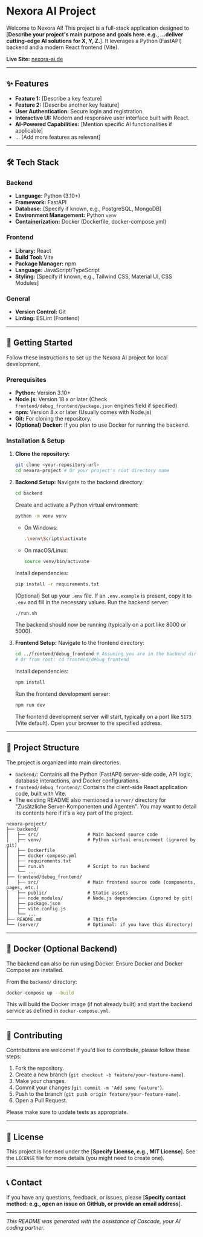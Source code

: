 # Nexora AI Project

<!-- Optional: Add a project logo or banner here -->
<!-- <p align="center">
  <img src="link_to_your_logo.png" alt="Nexora AI Logo" width="200"/>
</p> -->

Welcome to Nexora AI! This project is a full-stack application designed to [**Describe your project's main purpose and goals here. e.g., ...deliver cutting-edge AI solutions for X, Y, Z.**]. It leverages a Python (FastAPI) backend and a modern React frontend (Vite).

**Live Site:** [nexora-ai.de](https://nexora-ai.de)

---

## ✨ Features

*   **Feature 1:** [Describe a key feature]
*   **Feature 2:** [Describe another key feature]
*   **User Authentication:** Secure login and registration.
*   **Interactive UI:** Modern and responsive user interface built with React.
*   **AI-Powered Capabilities:** [Mention specific AI functionalities if applicable]
*   ... [Add more features as relevant]

<!-- Optional: Add a screenshot of your application -->
<!-- <p align="center">
  <img src="link_to_screenshot.png" alt="Nexora Application Screenshot" width="700"/>
</p> -->

---

## 🛠️ Tech Stack

### Backend
*   **Language:** Python (3.10+)
*   **Framework:** FastAPI
*   **Database:** [Specify if known, e.g., PostgreSQL, MongoDB]
*   **Environment Management:** Python `venv`
*   **Containerization:** Docker (Dockerfile, docker-compose.yml)

### Frontend
*   **Library:** React
*   **Build Tool:** Vite
*   **Package Manager:** npm
*   **Language:** JavaScript/TypeScript
*   **Styling:** [Specify if known, e.g., Tailwind CSS, Material UI, CSS Modules]

### General
*   **Version Control:** Git
*   **Linting:** ESLint (Frontend)

---

## 🚀 Getting Started

Follow these instructions to set up the Nexora AI project for local development.

### Prerequisites

*   **Python:** Version 3.10+
*   **Node.js:** Version 18.x or later (Check `frontend/debug_frontend/package.json` engines field if specified)
*   **npm:** Version 8.x or later (Usually comes with Node.js)
*   **Git:** For cloning the repository.
*   **(Optional) Docker:** If you plan to use Docker for running the backend.

### Installation & Setup

1.  **Clone the repository:**
    ```bash
    git clone <your-repository-url>
    cd nexora-project # Or your project's root directory name
    ```

2.  **Backend Setup:**
    Navigate to the backend directory:
    ```bash
    cd backend
    ```
    Create and activate a Python virtual environment:
    ```bash
    python -m venv venv
    ```
    *   On Windows:
        ```bash
        .\venv\Scripts\activate
        ```
    *   On macOS/Linux:
        ```bash
        source venv/bin/activate
        ```
    Install dependencies:
    ```bash
    pip install -r requirements.txt
    ```
    (Optional) Set up your `.env` file. If an `.env.example` is present, copy it to `.env` and fill in the necessary values.
    Run the backend server:
    ```bash
    ./run.sh
    ```
    The backend should now be running (typically on a port like 8000 or 5000).

3.  **Frontend Setup:**
    Navigate to the frontend directory:
    ```bash
    cd ../frontend/debug_frontend # Assuming you are in the backend directory
    # Or from root: cd frontend/debug_frontend
    ```
    Install dependencies:
    ```bash
    npm install
    ```
    Run the frontend development server:
    ```bash
    npm run dev
    ```
    The frontend development server will start, typically on a port like `5173` (Vite default). Open your browser to the specified address.

---

## 📁 Project Structure

The project is organized into main directories:

*   `backend/`: Contains all the Python (FastAPI) server-side code, API logic, database interactions, and Docker configurations.
*   `frontend/debug_frontend/`: Contains the client-side React application code, built with Vite.
*   The existing README also mentioned a `server/` directory for "Zusätzliche Server-Komponenten und Agenten". You may want to detail its contents here if it's a key part of the project.

```
nexora-project/
├── backend/
│   ├── src/                  # Main backend source code
│   ├── venv/                 # Python virtual environment (ignored by git)
│   ├── Dockerfile
│   ├── docker-compose.yml
│   ├── requirements.txt
│   ├── run.sh                # Script to run backend
│   └── ...
├── frontend/debug_frontend/
│   ├── src/                  # Main frontend source code (components, pages, etc.)
│   ├── public/               # Static assets
│   ├── node_modules/         # Node.js dependencies (ignored by git)
│   ├── package.json
│   ├── vite.config.js
│   └── ...
├── README.md                 # This file
└── (server/                  # Optional: if you have this directory)
```

---

## 🐳 Docker (Optional Backend)

The backend can also be run using Docker. Ensure Docker and Docker Compose are installed.

From the `backend/` directory:
```bash
docker-compose up --build
```
This will build the Docker image (if not already built) and start the backend service as defined in `docker-compose.yml`.

---

## 🤝 Contributing

Contributions are welcome! If you'd like to contribute, please follow these steps:

1.  Fork the repository.
2.  Create a new branch (`git checkout -b feature/your-feature-name`).
3.  Make your changes.
4.  Commit your changes (`git commit -m 'Add some feature'`).
5.  Push to the branch (`git push origin feature/your-feature-name`).
6.  Open a Pull Request.

Please make sure to update tests as appropriate.

---

## 📜 License

This project is licensed under the [**Specify License, e.g., MIT License**]. See the `LICENSE` file for more details (you might need to create one).

---

## 📞 Contact

If you have any questions, feedback, or issues, please [**Specify contact method: e.g., open an issue on GitHub, or provide an email address**].

---

*This README was generated with the assistance of Cascade, your AI coding partner.*
